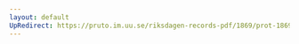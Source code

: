 ```yaml
---
layout: default
UpRedirect: https://pruto.im.uu.se/riksdagen-records-pdf/1869/prot-1869--ak--303/prot-1869--ak--303_000.pdf
---
```

